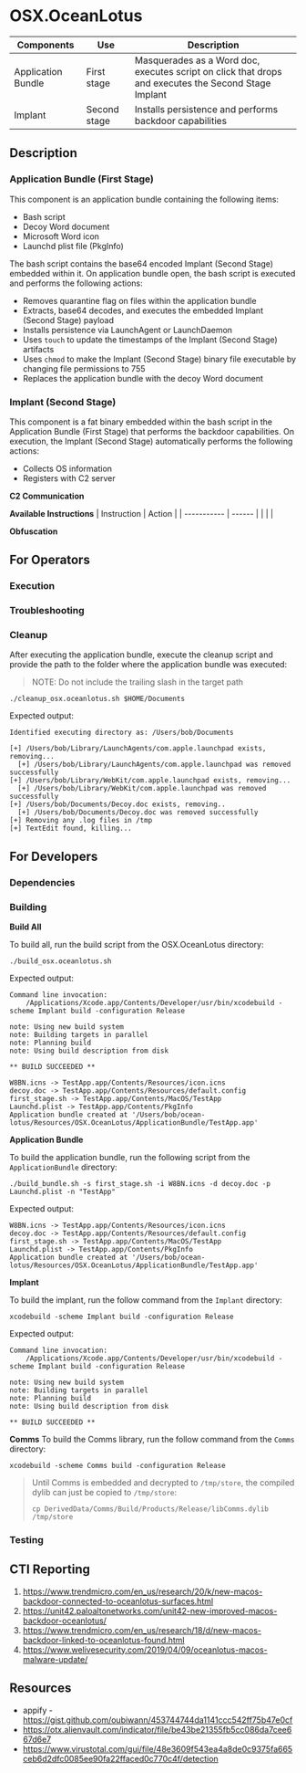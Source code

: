 # OSX.OceanLotus

| Components | Use | Description |
| ---------- | --- | ----------- |
| Application Bundle | First stage | Masquerades as a Word doc, executes script on click that drops and executes the Second Stage Implant |
| Implant | Second stage | Installs persistence and performs backdoor capabilities |

## Description

### Application Bundle (First Stage)
This component is an application bundle containing the following items:
- Bash script
- Decoy Word document 
- Microsoft Word icon
- Launchd plist file (PkgInfo)

The bash script contains the base64 encoded Implant (Second Stage)
embedded within it. On application bundle open, the bash script is executed and
performs the following actions:
- Removes quarantine flag on files within the application bundle
- Extracts, base64 decodes, and executes the embedded Implant (Second
Stage) payload
- Installs persistence via LaunchAgent or LaunchDaemon
- Uses `touch` to update the timestamps of the Implant (Second Stage) artifacts
- Uses `chmod` to make the Implant (Second Stage) binary file executable by
changing file permissions to 755
- Replaces the application bundle with the decoy Word document

### Implant (Second Stage)
This component is a fat binary embedded within the bash script in the
Application Bundle (First Stage) that performs the backdoor capabilities. On
execution, the Implant (Second Stage) automatically performs the following
actions:
- Collects OS information
- Registers with C2 server

**C2 Communication**

**Available Instructions**
| Instruction | Action |
| ----------- | ------ |
| | |

**Obfuscation**

## For Operators

### Execution

### Troubleshooting

### Cleanup

After executing the application bundle, execute the cleanup script and provide
the path to the folder where the application bundle was executed:

> NOTE: Do not include the trailing slash in the target path

```
./cleanup_osx.oceanlotus.sh $HOME/Documents
```

Expected output:
```
Identified executing directory as: /Users/bob/Documents

[+] /Users/bob/Library/LaunchAgents/com.apple.launchpad exists, removing...
  [+] /Users/bob/Library/LaunchAgents/com.apple.launchpad was removed successfully
[+] /Users/bob/Library/WebKit/com.apple.launchpad exists, removing...
  [+] /Users/bob/Library/WebKit/com.apple.launchpad was removed successfully
[+] /Users/bob/Documents/Decoy.doc exists, removing..
  [+] /Users/bob/Documents/Decoy.doc was removed successfully
[+] Removing any .log files in /tmp
[+] TextEdit found, killing...
```

## For Developers 

### Dependencies

### Building

**Build All**

To build all, run the build script from the OSX.OceanLotus directory:
```
./build_osx.oceanlotus.sh
```

Expected output:
```
Command line invocation:
    /Applications/Xcode.app/Contents/Developer/usr/bin/xcodebuild -scheme Implant build -configuration Release

note: Using new build system
note: Building targets in parallel
note: Planning build
note: Using build description from disk

** BUILD SUCCEEDED **

W8BN.icns -> TestApp.app/Contents/Resources/icon.icns
decoy.doc -> TestApp.app/Contents/Resources/default.config
first_stage.sh -> TestApp.app/Contents/MacOS/TestApp
Launchd.plist -> TestApp.app/Contents/PkgInfo
Application bundle created at '/Users/bob/ocean-lotus/Resources/OSX.OceanLotus/ApplicationBundle/TestApp.app'
```

**Application Bundle**

To build the application bundle, run the following script from the
`ApplicationBundle` directory:

```
./build_bundle.sh -s first_stage.sh -i W8BN.icns -d decoy.doc -p Launchd.plist -n "TestApp"
```

Expected output:
```
W8BN.icns -> TestApp.app/Contents/Resources/icon.icns
decoy.doc -> TestApp.app/Contents/Resources/default.config
first_stage.sh -> TestApp.app/Contents/MacOS/TestApp
Launchd.plist -> TestApp.app/Contents/PkgInfo
Application bundle created at '/Users/bob/ocean-lotus/Resources/OSX.OceanLotus/ApplicationBundle/TestApp.app'
```

**Implant**

To build the implant, run the follow command from the `Implant` directory:

```
xcodebuild -scheme Implant build -configuration Release
```

Expected output:
```
Command line invocation:
    /Applications/Xcode.app/Contents/Developer/usr/bin/xcodebuild -scheme Implant build -configuration Release

note: Using new build system
note: Building targets in parallel
note: Planning build
note: Using build description from disk

** BUILD SUCCEEDED **
```

**Comms**
To build the Comms library, run the follow command from the `Comms` directory:

```
xcodebuild -scheme Comms build -configuration Release
```

>Until Comms is embedded and decrypted to `/tmp/store`, the compiled dylib can
>just be copied to `/tmp/store`:
>```
>cp DerivedData/Comms/Build/Products/Release/libComms.dylib /tmp/store
>```

### Testing

## CTI Reporting
1. https://www.trendmicro.com/en_us/research/20/k/new-macos-backdoor-connected-to-oceanlotus-surfaces.html
1. https://unit42.paloaltonetworks.com/unit42-new-improved-macos-backdoor-oceanlotus/
1. https://www.trendmicro.com/en_us/research/18/d/new-macos-backdoor-linked-to-oceanlotus-found.html
1. https://www.welivesecurity.com/2019/04/09/oceanlotus-macos-malware-update/

## Resources
- appify - https://gist.github.com/oubiwann/453744744da1141ccc542ff75b47e0cf
- https://otx.alienvault.com/indicator/file/be43be21355fb5cc086da7cee667d6e7
- https://www.virustotal.com/gui/file/48e3609f543ea4a8de0c9375fa665ceb6d2dfc0085ee90fa22ffaced0c770c4f/detection